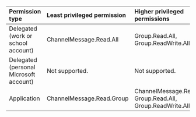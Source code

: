 |Permission type|Least privileged permission|Higher privileged permissions|
|:---|:---|:---|
|Delegated (work or school account)|ChannelMessage.Read.All|Group.Read.All, Group.ReadWrite.All|
|Delegated (personal Microsoft account)|Not supported.|Not supported.|
|Application|ChannelMessage.Read.Group|ChannelMessage.Read.All, Group.Read.All, Group.ReadWrite.All|

